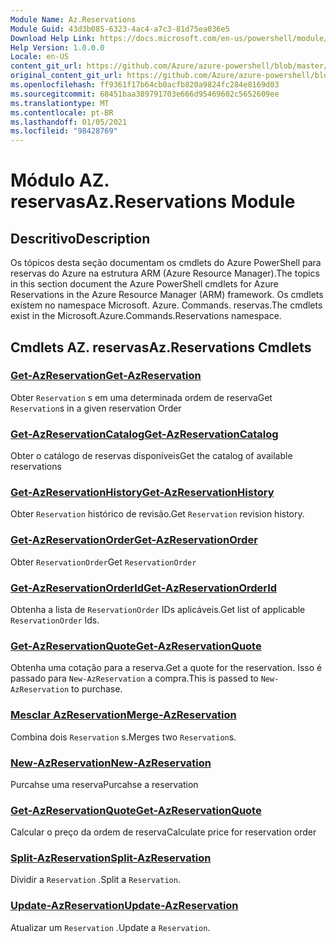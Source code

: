 ```yaml
---
Module Name: Az.Reservations
Module Guid: 43d3b085-6323-4ac4-a7c3-81d75ea036e5
Download Help Link: https://docs.microsoft.com/en-us/powershell/module/az.reservations
Help Version: 1.0.0.0
Locale: en-US
content_git_url: https://github.com/Azure/azure-powershell/blob/master/src/Reservations/Reservations/help/Az.Reservations.md
original_content_git_url: https://github.com/Azure/azure-powershell/blob/master/src/Reservations/Reservations/help/Az.Reservations.md
ms.openlocfilehash: ff9361f17b64cb0acfb820a9824fc284e8169d03
ms.sourcegitcommit: 68451baa389791703e666d95469602c5652609ee
ms.translationtype: MT
ms.contentlocale: pt-BR
ms.lasthandoff: 01/05/2021
ms.locfileid: "98428769"
---
```

# <span data-ttu-id="5d8b0-101">Módulo AZ. reservas</span><span class="sxs-lookup"><span data-stu-id="5d8b0-101">Az.Reservations Module</span></span>
## <span data-ttu-id="5d8b0-102">Descritivo</span><span class="sxs-lookup"><span data-stu-id="5d8b0-102">Description</span></span>
<span data-ttu-id="5d8b0-103">Os tópicos desta seção documentam os cmdlets do Azure PowerShell para reservas do Azure na estrutura ARM (Azure Resource Manager).</span><span class="sxs-lookup"><span data-stu-id="5d8b0-103">The topics in this section document the Azure PowerShell cmdlets for Azure Reservations in the Azure Resource Manager (ARM) framework.</span></span> <span data-ttu-id="5d8b0-104">Os cmdlets existem no namespace Microsoft. Azure. Commands. reservas.</span><span class="sxs-lookup"><span data-stu-id="5d8b0-104">The cmdlets exist in the Microsoft.Azure.Commands.Reservations namespace.</span></span>

## <span data-ttu-id="5d8b0-105">Cmdlets AZ. reservas</span><span class="sxs-lookup"><span data-stu-id="5d8b0-105">Az.Reservations Cmdlets</span></span>
### [<span data-ttu-id="5d8b0-106">Get-AzReservation</span><span class="sxs-lookup"><span data-stu-id="5d8b0-106">Get-AzReservation</span></span>](Get-AzReservation.md)
<span data-ttu-id="5d8b0-107">Obter `Reservation` s em uma determinada ordem de reserva</span><span class="sxs-lookup"><span data-stu-id="5d8b0-107">Get `Reservation`s in a given reservation Order</span></span>

### [<span data-ttu-id="5d8b0-108">Get-AzReservationCatalog</span><span class="sxs-lookup"><span data-stu-id="5d8b0-108">Get-AzReservationCatalog</span></span>](Get-AzReservationCatalog.md)
<span data-ttu-id="5d8b0-109">Obter o catálogo de reservas disponíveis</span><span class="sxs-lookup"><span data-stu-id="5d8b0-109">Get the catalog of available reservations</span></span>

### [<span data-ttu-id="5d8b0-110">Get-AzReservationHistory</span><span class="sxs-lookup"><span data-stu-id="5d8b0-110">Get-AzReservationHistory</span></span>](Get-AzReservationHistory.md)
<span data-ttu-id="5d8b0-111">Obter `Reservation` histórico de revisão.</span><span class="sxs-lookup"><span data-stu-id="5d8b0-111">Get `Reservation` revision history.</span></span>

### [<span data-ttu-id="5d8b0-112">Get-AzReservationOrder</span><span class="sxs-lookup"><span data-stu-id="5d8b0-112">Get-AzReservationOrder</span></span>](Get-AzReservationOrder.md)
<span data-ttu-id="5d8b0-113">Obter `ReservationOrder`</span><span class="sxs-lookup"><span data-stu-id="5d8b0-113">Get `ReservationOrder`</span></span>

### [<span data-ttu-id="5d8b0-114">Get-AzReservationOrderId</span><span class="sxs-lookup"><span data-stu-id="5d8b0-114">Get-AzReservationOrderId</span></span>](Get-AzReservationOrderId.md)
<span data-ttu-id="5d8b0-115">Obtenha a lista de `ReservationOrder` IDs aplicáveis.</span><span class="sxs-lookup"><span data-stu-id="5d8b0-115">Get list of applicable `ReservationOrder` Ids.</span></span>

### [<span data-ttu-id="5d8b0-116">Get-AzReservationQuote</span><span class="sxs-lookup"><span data-stu-id="5d8b0-116">Get-AzReservationQuote</span></span>](Get-AzReservationQuote.md)
<span data-ttu-id="5d8b0-117">Obtenha uma cotação para a reserva.</span><span class="sxs-lookup"><span data-stu-id="5d8b0-117">Get a quote for the reservation.</span></span> <span data-ttu-id="5d8b0-118">Isso é passado para `New-AzReservation` a compra.</span><span class="sxs-lookup"><span data-stu-id="5d8b0-118">This is passed to `New-AzReservation` to purchase.</span></span>

### [<span data-ttu-id="5d8b0-119">Mesclar AzReservation</span><span class="sxs-lookup"><span data-stu-id="5d8b0-119">Merge-AzReservation</span></span>](Merge-AzReservation.md)
<span data-ttu-id="5d8b0-120">Combina dois `Reservation` s.</span><span class="sxs-lookup"><span data-stu-id="5d8b0-120">Merges two `Reservation`s.</span></span>

### [<span data-ttu-id="5d8b0-121">New-AzReservation</span><span class="sxs-lookup"><span data-stu-id="5d8b0-121">New-AzReservation</span></span>](New-AzReservation.md)
<span data-ttu-id="5d8b0-122">Purcahse uma reserva</span><span class="sxs-lookup"><span data-stu-id="5d8b0-122">Purcahse a reservation</span></span>

### [<span data-ttu-id="5d8b0-123">Get-AzReservationQuote</span><span class="sxs-lookup"><span data-stu-id="5d8b0-123">Get-AzReservationQuote</span></span>](Get-AzReservationQuote.md)
<span data-ttu-id="5d8b0-124">Calcular o preço da ordem de reserva</span><span class="sxs-lookup"><span data-stu-id="5d8b0-124">Calculate price for reservation order</span></span>

### [<span data-ttu-id="5d8b0-125">Split-AzReservation</span><span class="sxs-lookup"><span data-stu-id="5d8b0-125">Split-AzReservation</span></span>](Split-AzReservation.md)
<span data-ttu-id="5d8b0-126">Dividir a `Reservation` .</span><span class="sxs-lookup"><span data-stu-id="5d8b0-126">Split a `Reservation`.</span></span>

### [<span data-ttu-id="5d8b0-127">Update-AzReservation</span><span class="sxs-lookup"><span data-stu-id="5d8b0-127">Update-AzReservation</span></span>](Update-AzReservation.md)
<span data-ttu-id="5d8b0-128">Atualizar um `Reservation` .</span><span class="sxs-lookup"><span data-stu-id="5d8b0-128">Update a `Reservation`.</span></span>

